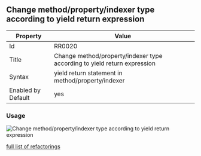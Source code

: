 ## Change method/property/indexer type according to yield return expression

Property | Value
--- | --- 
Id | RR0020
Title | Change method/property/indexer type according to yield return expression
Syntax | yield return statement in method/property/indexer
Enabled by Default | yes

### Usage

![Change method/property/indexer type according to yield return expression](../../images/refactorings/ChangeMemberTypeAccordingToYieldReturnExpression.png)

[full list of refactorings](Refactorings.md)
